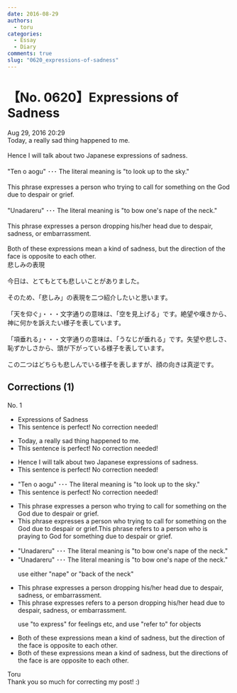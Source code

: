 ```yaml
---
date: 2016-08-29
authors:
  - toru
categories:
  - Essay
  - Diary
comments: true
slug: "0620_expressions-of-sadness"
---
```


# 【No. 0620】Expressions of Sadness
<div class="date">Aug 29, 2016 20:29</div>
<div id="post"><div id="body_show_ori">
Today, a really sad thing happened to me.<br/><br/>Hence I will talk about two Japanese expressions of sadness.<br/><br/>"Ten o aogu" ･･･ The literal meaning is "to look up to the sky."<br/><br/>This phrase expresses a person who trying to call for something on the God due to despair or grief.<br/><br/>"Unadareru" ･･･ The literal meaning is "to bow one's nape of the neck."<br/><br/>This phrase expresses a person dropping his/her head due to despair, sadness, or embarrassment.<br/><br/>Both of these expressions mean a kind of sadness, but the direction of the face is opposite to each other.
</div></div>

<!-- more -->

<div id="post_ja"><div id="body_show_mo">
悲しみの表現<br/><br/>今日は、とてもとても悲しいことがありました。<br/><br/>そのため、「悲しみ」の表現を二つ紹介したいと思います。<br/><br/>「天を仰ぐ」・・・文字通りの意味は、「空を見上げる」です。絶望や嘆きから、神に何かを訴えたい様子を表しています。<br/><br/>「項垂れる」・・・文字通りの意味は、「うなじが垂れる」です。失望や悲しさ、恥ずかしさから、頭が下がっている様子を表しています。<br/><br/>この二つはどちらも悲しんでいる様子を表しますが、顔の向きは真逆です。
</div></div>

## Corrections (1)
<div id="block"><div class="first_name"> No. 1　<span class="just_name"></span></div><div id="block2">
<ul class="correction_field">
<li class="incorrect">Expressions of Sadness</li>
<li class="corrected perfect">This sentence is perfect! No correction needed!</li>
</ul>
<ul class="correction_field">
<li class="incorrect">Today, a really sad thing happened to me.</li>
<li class="corrected perfect">This sentence is perfect! No correction needed!</li>
</ul>
<ul class="correction_field">
<li class="incorrect">Hence I will talk about two Japanese expressions of sadness.</li>
<li class="corrected perfect">This sentence is perfect! No correction needed!</li>
</ul>
<ul class="correction_field">
<li class="incorrect">"Ten o aogu" ･･･ The literal meaning is "to look up to the sky."</li>
<li class="corrected perfect">This sentence is perfect! No correction needed!</li>
</ul>
<ul class="correction_field">
<li class="incorrect">This phrase expresses a person who trying to call for something on the God due to despair or grief.</li>
<li class="corrected correct">
This phrase expresses a person who trying to call for something on the God due to despair or grief.<span class="f_red">This phrase refers to a person who is praying to God for something due to despair or grief.</span>
</li>
</ul>
<ul class="correction_field">
<li class="incorrect">"Unadareru" ･･･ The literal meaning is "to bow one's nape of the neck."</li>
<li class="corrected correct">
"Unadareru" ･･･ The literal meaning is "to bow one's nape<span class="sline"> of the neck</span>."
<p class="correction_comment">use either "nape" or "back of the neck"</p>
</li>
</ul>
<ul class="correction_field">
<li class="incorrect">This phrase expresses a person dropping his/her head due to despair, sadness, or embarrassment.</li>
<li class="corrected correct">
This phrase <span class="sline">expresses</span> <span class="f_red">refers to</span> a person dropping his/her head due to despair, sadness, or embarrassment.
<p class="correction_comment">use "to express" for feelings etc, and use "refer to" for objects</p>
</li>
</ul>
<ul class="correction_field">
<li class="incorrect">Both of these expressions mean a kind of sadness, but the direction of the face is opposite to each other.</li>
<li class="corrected correct">
Both of these expressions mean a kind of sadness, but the direction<span class="f_red">s</span> of the face <span class="sline">is</span> <span class="f_red">are</span> opposite to each other.
</li>
</ul>
</div><div class="name"><span class="just_name">Toru</span><br>
Thank you so much for correcting my post! :)
</div>
</div>

